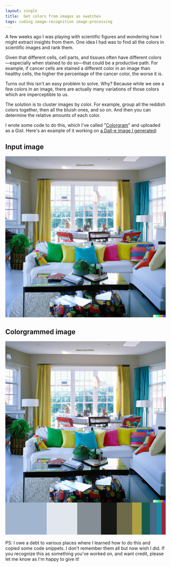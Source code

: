 ```yaml
---
layout: single
title:  Get colors from images as swatches
tags: coding image-recognition image-processing
---
```


A few weeks ago I was playing with scientific figures and wondering how I might extract insights from them. One idea I had was to find all the colors in scientific images and rank them.

Given that different cells, cell parts, and tissues often have different colors—especially when stained to do so—that could be a productive path. For example, if cancer cells are stained a different color in an image than healthy cells, the higher the percentage of the cancer color, the worse it is.

Turns out this isn't an easy problem to solve. Why? Because while we see a few colors in an image, there are actually many variations of those colors which are imperceptible to us. 

The solution is to cluster images by color. For example, group all the reddish colors together, then all the bluish ones, and so on. And then you can determine the relative amounts of each color.

I wrote some code to do this, which I've called "[Colorgram](https://gist.github.com/simonmesmith/a1c3fdef3d8e9a03cd170cc3e7a5a596)" and uploaded as a Gist. Here's an example of it working on [a Dall-e image I generated](https://labs.openai.com/e/lsqFtxWjDEoJ7knsg5H24L0L/1hvQqqxamd1HlBcDECc2pSQz):

## Input image

![Colorful modern living room](/assets/images/colorful-modern-living-room.png)

## Colorgrammed image

![Colorful modern living room colorgrammed](/assets/images/colorful-modern-living-room-colorgrammed.png)

PS: I owe a debt to various places where I learned how to do this and copied some code snippets. I don't remember them all but now wish I did. If you recognize this as something you've worked on, and want credit, please let me know as I'm happy to give it!